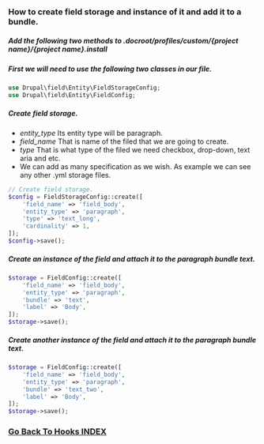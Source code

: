 ### How to create field storage and instance of it and add it to a bundle.


##### Add the following two methods to .docroot/profiles/custom/{project name}/{project name}.install

##### First we will need to use the following two classes in our file.
```php
use Drupal\field\Entity\FieldStorageConfig;
use Drupal\field\Entity\FieldConfig;
```

##### Create field storage.
 - _entity_type_ Its entity type will be paragraph.
 - _field_name_ That is name of the filed that we are going to create.
 - _type_ That is what type of the filed we need checkbox, drop-down, text aria and etc.
 - We can add as many specification as we wish. As example we can see any other .yml storage files.
  
```php
// Create field storage.
$config = FieldStorageConfig::create([
    'field_name' => 'field_body',
    'entity_type' => 'paragraph',
    'type' => 'text_long',
    'cardinality' => 1,
]);
$config->save();
```

##### Create an instance of the field and attach it to the paragraph bundle text.
```php
$storage = FieldConfig::create([
    'field_name' => 'field_body',
    'entity_type' => 'paragraph',
    'bundle' => 'text',
    'label' => 'Body',
]);
$storage->save();
```

##### Create another instance of the field and attach it to the paragraph bundle text.
```php
$storage = FieldConfig::create([
    'field_name' => 'field_body',
    'entity_type' => 'paragraph',
    'bundle' => 'text_two',
    'label' => 'Body',
]);
$storage->save();
```

### [Go Back To Hooks INDEX](https://github.com/ovanesb/drupal/tree/master/Drupal8/Hooks)